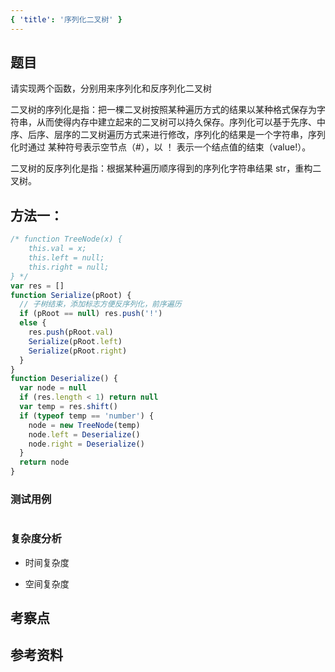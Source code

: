 ```yaml
---
{ 'title': '序列化二叉树' }
---
```


## 题目

请实现两个函数，分别用来序列化和反序列化二叉树

二叉树的序列化是指：把一棵二叉树按照某种遍历方式的结果以某种格式保存为字符串，从而使得内存中建立起来的二叉树可以持久保存。序列化可以基于先序、中序、后序、层序的二叉树遍历方式来进行修改，序列化的结果是一个字符串，序列化时通过 某种符号表示空节点（#），以 ！ 表示一个结点值的结束（value!）。

二叉树的反序列化是指：根据某种遍历顺序得到的序列化字符串结果 str，重构二叉树。

## 方法一：

```js
/* function TreeNode(x) {
    this.val = x;
    this.left = null;
    this.right = null;
} */
var res = []
function Serialize(pRoot) {
  // 子树结束，添加标志方便反序列化，前序遍历
  if (pRoot == null) res.push('!')
  else {
    res.push(pRoot.val)
    Serialize(pRoot.left)
    Serialize(pRoot.right)
  }
}
function Deserialize() {
  var node = null
  if (res.length < 1) return null
  var temp = res.shift()
  if (typeof temp == 'number') {
    node = new TreeNode(temp)
    node.left = Deserialize()
    node.right = Deserialize()
  }
  return node
}
```

### 测试用例

```js
```

### 复杂度分析

- 时间复杂度

- 空间复杂度

## 考察点

## 参考资料
